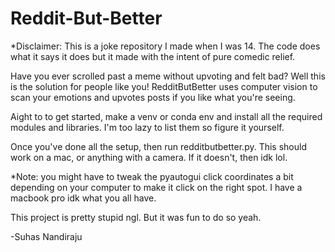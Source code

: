 # Reddit-But-Better

*Disclaimer: This is a joke repository I made when I was 14. The code does what it says it does but it made with the intent of pure comedic relief.

Have you ever scrolled past a meme without upvoting and felt bad? Well this is the solution for people like you! RedditButBetter uses computer vision to scan your emotions and upvotes posts if you like what you're seeing.

Aight to to get started, make a venv or conda env and install all the required modules and libraries. I'm too lazy to list them so figure it yourself. 

Once you've done all the setup, then run redditbutbetter.py. This should work on a mac, or anything with a camera. If it doesn't, then idk lol.

*Note: you might have to tweak the pyautogui click coordinates a bit depending on your computer to make it click on the right spot. I have a macbook pro idk what you all have.

This project is pretty stupid ngl. But it was fun to do so yeah. 

-Suhas Nandiraju 
